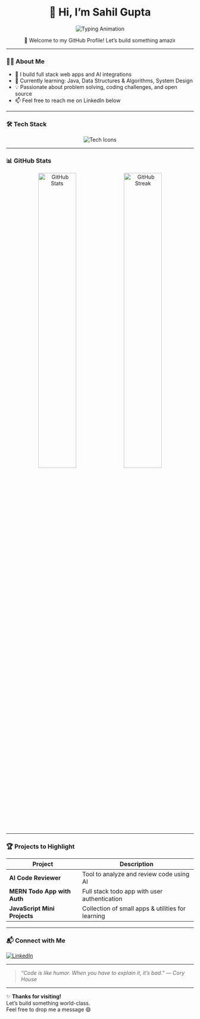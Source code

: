 <!--
  NOTE: Replace “sahil-gupta” wherever it appears (in stats, links) 
  with your actual GitHub username if different.
-->

<h1 align="center">
  👋 Hi, I’m Sahil Gupta
</h1>

<p align="center">
  <img src="https://readme-typing-svg.herokuapp.com?size=28&color=00BFFF&lines=Full+Stack+Developer;AI+Enthusiast;Java+&+DSA+Learner" alt="Typing Animation" />
</p>

<p align="center">
  <marquee width="80%" behavior="alternate" scrollamount="3">
    🚀 Welcome to my GitHub Profile! Let’s build something amazing together.
  </marquee>
</p>

---

### 👨‍💻 About Me  
- 🔭 I build full stack web apps and AI integrations  
- 🌱 Currently learning: Java, Data Structures & Algorithms, System Design  
- 💡 Passionate about problem solving, coding challenges, and open source  
- 📫 Feel free to reach me on LinkedIn below

---

### 🛠️ Tech Stack

<p align="center">
  <img src="https://skillicons.dev/icons?i=html,css,js,react,nodejs,express,mongodb,java,git,github" alt="Tech Icons" />
</p>

---

### 📊 GitHub Stats

<p align="center">
  <img width="45%" src="https://github-readme-stats.vercel.app/api?username=sahil-gupta&show_icons=true&theme=dark" alt="GitHub Stats" />
  <img width="45%" src="https://github-readme-streak-stats.herokuapp.com/?user=sahil-gupta&theme=dark" alt="GitHub Streak" />
</p>

---

### 🏆 Projects to Highlight

| Project | Description |
|--------|-------------|
| **AI Code Reviewer** | Tool to analyze and review code using AI |
| **MERN Todo App with Auth** | Full stack todo app with user authentication |
| **JavaScript Mini Projects** | Collection of small apps & utilities for learning |

---

### 📬 Connect with Me

[![LinkedIn](https://img.shields.io/badge/LinkedIn-0077B5?logo=linkedin&logoColor=white)](https://www.linkedin.com/in/sahil-gupta28)

---

> *“Code is like humor. When you have to explain it, it’s bad.” — Cory House*

---

✨ **Thanks for visiting!**  
Let’s build something world-class.  
Feel free to drop me a message 😄  
